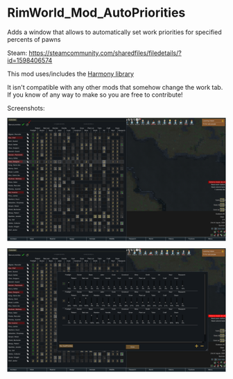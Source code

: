 # RimWorld_Mod_AutoPriorities
Adds a window that allows to automatically set work priorities for specified percents of pawns

Steam: https://steamcommunity.com/sharedfiles/filedetails/?id=1598406574

This mod uses/includes the [Harmony library](https://github.com/pardeike/Harmony)

It isn't compatible with any other mods that somehow change the work tab. If you know of any way to make so you are free to contribute!

Screenshots:

![](/ImagesForGithub/new%20button.png)

![](/ImagesForGithub/new%20window.png)
